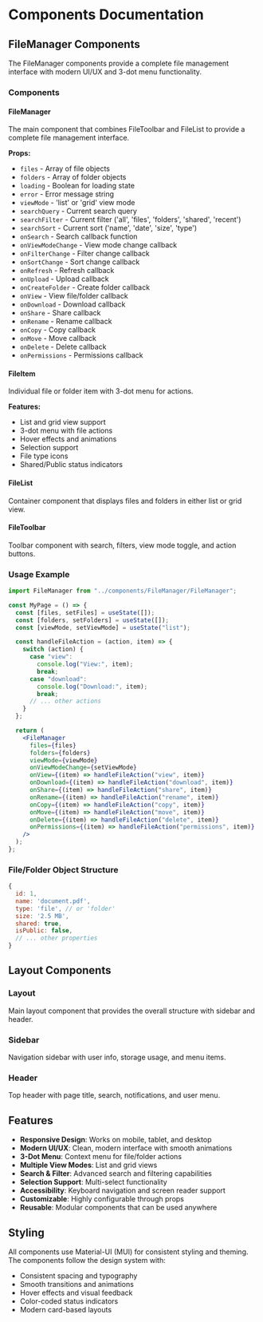 # Components Documentation

## FileManager Components

The FileManager components provide a complete file management interface with modern UI/UX and 3-dot menu functionality.

### Components

#### FileManager

The main component that combines FileToolbar and FileList to provide a complete file management interface.

**Props:**

- `files` - Array of file objects
- `folders` - Array of folder objects
- `loading` - Boolean for loading state
- `error` - Error message string
- `viewMode` - 'list' or 'grid' view mode
- `searchQuery` - Current search query
- `searchFilter` - Current filter ('all', 'files', 'folders', 'shared', 'recent')
- `searchSort` - Current sort ('name', 'date', 'size', 'type')
- `onSearch` - Search callback function
- `onViewModeChange` - View mode change callback
- `onFilterChange` - Filter change callback
- `onSortChange` - Sort change callback
- `onRefresh` - Refresh callback
- `onUpload` - Upload callback
- `onCreateFolder` - Create folder callback
- `onView` - View file/folder callback
- `onDownload` - Download callback
- `onShare` - Share callback
- `onRename` - Rename callback
- `onCopy` - Copy callback
- `onMove` - Move callback
- `onDelete` - Delete callback
- `onPermissions` - Permissions callback

#### FileItem

Individual file or folder item with 3-dot menu for actions.

**Features:**

- List and grid view support
- 3-dot menu with file actions
- Hover effects and animations
- Selection support
- File type icons
- Shared/Public status indicators

#### FileList

Container component that displays files and folders in either list or grid view.

#### FileToolbar

Toolbar component with search, filters, view mode toggle, and action buttons.

### Usage Example

```jsx
import FileManager from "../components/FileManager/FileManager";

const MyPage = () => {
  const [files, setFiles] = useState([]);
  const [folders, setFolders] = useState([]);
  const [viewMode, setViewMode] = useState("list");

  const handleFileAction = (action, item) => {
    switch (action) {
      case "view":
        console.log("View:", item);
        break;
      case "download":
        console.log("Download:", item);
        break;
      // ... other actions
    }
  };

  return (
    <FileManager
      files={files}
      folders={folders}
      viewMode={viewMode}
      onViewModeChange={setViewMode}
      onView={(item) => handleFileAction("view", item)}
      onDownload={(item) => handleFileAction("download", item)}
      onShare={(item) => handleFileAction("share", item)}
      onRename={(item) => handleFileAction("rename", item)}
      onCopy={(item) => handleFileAction("copy", item)}
      onMove={(item) => handleFileAction("move", item)}
      onDelete={(item) => handleFileAction("delete", item)}
      onPermissions={(item) => handleFileAction("permissions", item)}
    />
  );
};
```

### File/Folder Object Structure

```javascript
{
  id: 1,
  name: 'document.pdf',
  type: 'file', // or 'folder'
  size: '2.5 MB',
  shared: true,
  isPublic: false,
  // ... other properties
}
```

## Layout Components

### Layout

Main layout component that provides the overall structure with sidebar and header.

### Sidebar

Navigation sidebar with user info, storage usage, and menu items.

### Header

Top header with page title, search, notifications, and user menu.

## Features

- **Responsive Design**: Works on mobile, tablet, and desktop
- **Modern UI/UX**: Clean, modern interface with smooth animations
- **3-Dot Menu**: Context menu for file/folder actions
- **Multiple View Modes**: List and grid views
- **Search & Filter**: Advanced search and filtering capabilities
- **Selection Support**: Multi-select functionality
- **Accessibility**: Keyboard navigation and screen reader support
- **Customizable**: Highly configurable through props
- **Reusable**: Modular components that can be used anywhere

## Styling

All components use Material-UI (MUI) for consistent styling and theming. The components follow the design system with:

- Consistent spacing and typography
- Smooth transitions and animations
- Hover effects and visual feedback
- Color-coded status indicators
- Modern card-based layouts
